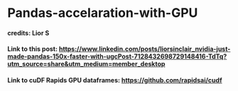 # Pandas-accelaration-with-GPU

#### credits: Lior S
#### Link to this post: https://www.linkedin.com/posts/liorsinclair_nvidia-just-made-pandas-150x-faster-with-ugcPost-7128432698729148416-TdTq?utm_source=share&utm_medium=member_desktop
#### Link to cuDF Rapids GPU dataframes: https://github.com/rapidsai/cudf
